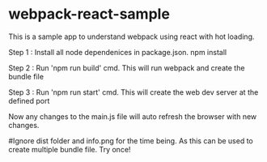 # webpack-react-sample
This is a sample app  to understand  webpack using react with hot loading.

Step 1 : Install all node dependenices in package.json. npm install

Step 2 : Run 'npm run build' cmd. This will run webpack and create the bundle file

Step 3 : Run 'npm run start' cmd. This will create the web dev server at the defined port

Now any changes to the main.js file will auto refresh the browser with new changes.

#Ignore dist folder and info.png for the time being. As this can be used to create multiple bundle file. Try once!


